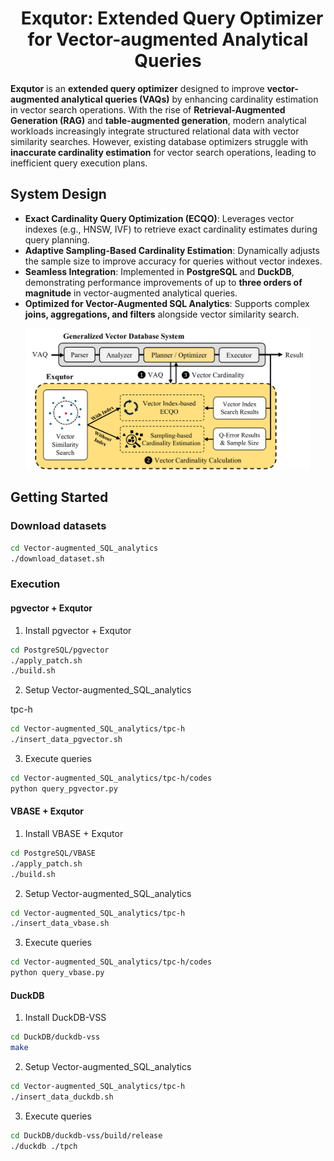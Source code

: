 <div align="center">
  <h1>
    &nbsp; Exqutor: Extended Query Optimizer for Vector-augmented Analytical Queries
  </h1>
</div>

**Exqutor** is an **extended query optimizer** designed to improve **vector-augmented analytical queries (VAQs)** by enhancing cardinality estimation in vector search operations. With the rise of **Retrieval-Augmented Generation (RAG)** and **table-augmented generation**, modern analytical workloads increasingly integrate structured relational data with vector similarity searches. However, existing database optimizers struggle with **inaccurate cardinality estimation** for vector search operations, leading to inefficient query execution plans.

## System Design
- **Exact Cardinality Query Optimization (ECQO)**: Leverages vector indexes (e.g., HNSW, IVF) to retrieve exact cardinality estimates during query planning.
- **Adaptive Sampling-Based Cardinality Estimation**: Dynamically adjusts the sample size to improve accuracy for queries without vector indexes.
- **Seamless Integration**: Implemented in **PostgreSQL** and **DuckDB**, demonstrating performance improvements of up to **three orders of magnitude** in vector-augmented analytical queries.
- **Optimized for Vector-Augmented SQL Analytics**: Supports complex **joins, aggregations, and filters** alongside vector similarity search.

<div align="center">
  <img src="figure/exqutor.png" alt="Exqutor Design" width="90%">
</div>

## Getting Started

### Download datasets

```sh
cd Vector-augmented_SQL_analytics
./download_dataset.sh
```

### Execution

#### pgvector + Exqutor

1. Install pgvector + Exqutor

```sh
cd PostgreSQL/pgvector
./apply_patch.sh
./build.sh
```

2. Setup Vector-augmented_SQL_analytics

tpc-h

```sh
cd Vector-augmented_SQL_analytics/tpc-h
./insert_data_pgvector.sh
```

3. Execute queries

```sh
cd Vector-augmented_SQL_analytics/tpc-h/codes
python query_pgvector.py
```

#### VBASE + Exqutor

1. Install VBASE + Exqutor

```sh
cd PostgreSQL/VBASE
./apply_patch.sh
./build.sh
```

2. Setup Vector-augmented_SQL_analytics

```sh
cd Vector-augmented_SQL_analytics/tpc-h
./insert_data_vbase.sh
```

3. Execute queries

```sh
cd Vector-augmented_SQL_analytics/tpc-h/codes
python query_vbase.py
```

#### DuckDB

1. Install DuckDB-VSS
```sh
cd DuckDB/duckdb-vss
make
```

2. Setup Vector-augmented_SQL_analytics

```sh
cd Vector-augmented_SQL_analytics/tpc-h
./insert_data_duckdb.sh
```

3. Execute queries
```sh
cd DuckDB/duckdb-vss/build/release
./duckdb ./tpch 
```
